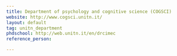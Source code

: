 ```yaml
---
title: Department of psychology and cognitive science (COGSCI)
website: http://www.cogsci.unitn.it/
layout: default
tag: unitn_department
phdschool: http://web.unitn.it/en/drcimec
reference_person: 

---
```


